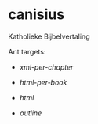 # canisius

Katholieke Bijbelvertaling

Ant targets:

- *xml-per-chapter*

- *html-per-book*

- *html*

- *outline*
